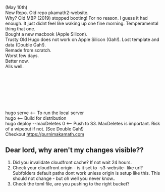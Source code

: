 (May 10th)  
New Repo. Old repo pkamath2-website.    
Why? Old MBP (2019) stopped booting! For no reason. I guess it had enough. It just didnt feel like waking up one fine morning. Temperamental thing that one.    
Bought a new macbook (Apple Silicon).   
Trusty Old Hugo does not work on Apple Silicon (Gah!). Lost template and data (Double Gah!).   
Remade from scratch.   
Worst few days.   
Better now.   
Alls well.   

<br>
<br>
<br>
<br><br>
<br>
      
      
        
     

hugo serve <-- To run the local server  
hugo <-- Build for distribution  
hugo deploy --maxDeletes 0 <-- Push to S3. MaxDeletes is important. Risk of a wipeout if not. (See Double Gah!)  
Checkout https://purnimakamath.com  

## Dear lord, why aren't my changes visible??
1. Did you invalidate cloudfront cache? If not wait 24 hours.    
2. Check your cloudfront origin - is it set to <domain name>-s3-website-<region> like url? Subfolders default paths dont work unless origin is setup like this. This should not change - but oh well you never know..   
3. Check the toml file, are you pushing to the right bucket?   
